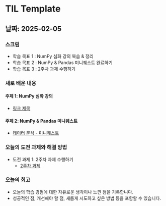 # TIL Template

## 날짜: 2025-02-05

### 스크럼
- 학습 목표 1 : NumPy 심화 강의 복습 & 정리
- 학습 목표 2 : NumPy & Pandas 미니퀘스트 완료하기
- 학습 목표 3 : 2주차 과제 수행하기

### 새로 배운 내용
#### 주제 1: NumPy 심화 강의
- [링크 제목](URL)

#### 주제 2: NumPy & Pandas 미니퀘스트
- [데이터 분석 - 미니퀘스트](https://colab.research.google.com/drive/1HbF4KNFgQr9FZw10HUA3GbQ8fhEXdTOf?usp=sharing)

### 오늘의 도전 과제와 해결 방법
- 도전 과제 1: 2주차 과제 수행하기
  - [2주차 과제](https://colab.research.google.com/drive/1_IGbaZCMrCl3dIiaZfQT7lg1Bv_e_G7p?usp=sharing)

### 오늘의 회고
- 오늘의 학습 경험에 대한 자유로운 생각이나 느낀 점을 기록합니다.
- 성공적인 점, 개선해야 할 점, 새롭게 시도하고 싶은 방법 등을 포함할 수 있습니다.
